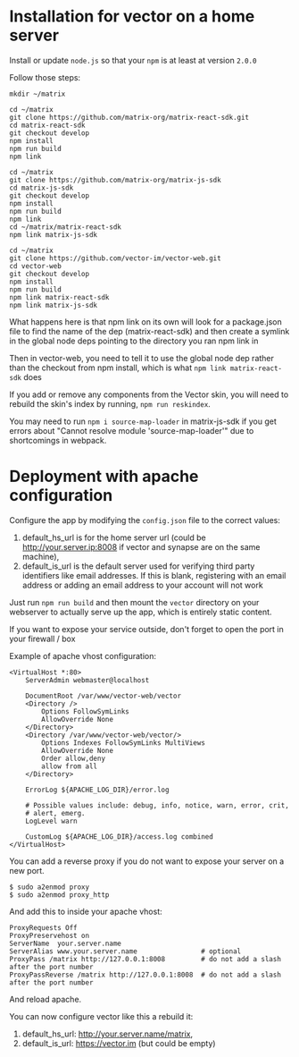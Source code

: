 Installation for vector on a home server
========================================

Install or update `node.js` so that your `npm` is at least at version `2.0.0`

Follow those steps:

```
mkdir ~/matrix

cd ~/matrix
git clone https://github.com/matrix-org/matrix-react-sdk.git
cd matrix-react-sdk
git checkout develop
npm install
npm run build
npm link

cd ~/matrix
git clone https://github.com/matrix-org/matrix-js-sdk
cd matrix-js-sdk
git checkout develop
npm install
npm run build
npm link
cd ~/matrix/matrix-react-sdk
npm link matrix-js-sdk

cd ~/matrix
git clone https://github.com/vector-im/vector-web.git
cd vector-web
git checkout develop
npm install
npm run build
npm link matrix-react-sdk
npm link matrix-js-sdk
```

What happens here is that npm link on its own will look for a package.json file to find the name of the dep (matrix-react-sdk) and then create a symlink in the global node deps pointing to the directory you ran npm link in

Then in vector-web, you need to tell it to use the global node dep rather than the checkout from npm install, which is what `npm link matrix-react-sdk` does

If you add or remove any components from the Vector skin, you will need to rebuild
the skin's index by running, `npm run reskindex`.

You may need to run `npm i source-map-loader` in matrix-js-sdk if you get errors
about "Cannot resolve module 'source-map-loader'" due to shortcomings in webpack.

Deployment with apache configuration
====================================

Configure the app by modifying the `config.json` file to the correct values:

1. default_hs_url is for the home server url (could be http://your.server.ip:8008 if vector and synapse are on the same machine),
2. default_is_url is the default server used for verifying third party identifiers like email addresses. If this is blank, registering with an email address or adding an email address to your account will not work

Just run `npm run build` and then mount the `vector` directory on your webserver to
actually serve up the app, which is entirely static content.

If you want to expose your service outside, don't forget to open the port in your firewall / box

Example of apache vhost configuration:

```
<VirtualHost *:80>
	ServerAdmin webmaster@localhost

	DocumentRoot /var/www/vector-web/vector
	<Directory />
		Options FollowSymLinks
		AllowOverride None
	</Directory>
	<Directory /var/www/vector-web/vector/>
		Options Indexes FollowSymLinks MultiViews
		AllowOverride None
		Order allow,deny
		allow from all
	</Directory>

	ErrorLog ${APACHE_LOG_DIR}/error.log

	# Possible values include: debug, info, notice, warn, error, crit,
	# alert, emerg.
	LogLevel warn

	CustomLog ${APACHE_LOG_DIR}/access.log combined
</VirtualHost>
```

You can add a reverse proxy if you do not want to expose your server on a new port.

```
$ sudo a2enmod proxy
$ sudo a2enmod proxy_http
```

And add this to inside your apache vhost:

```
ProxyRequests Off
ProxyPreservehost on
ServerName  your.server.name
ServerAlias www.your.server.name                # optional
ProxyPass /matrix http://127.0.0.1:8008         # do not add a slash after the port number
ProxyPassReverse /matrix http://127.0.0.1:8008  # do not add a slash after the port number
```

And reload apache.

You can now configure vector like this a rebuild it:

1. default_hs_url: http://your.server.name/matrix,
2. default_is_url: https://vector.im (but could be empty)